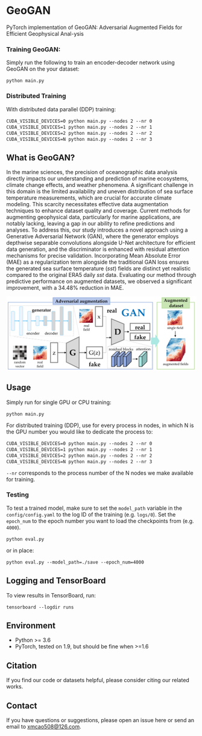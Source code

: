 # GeoGAN
PyTorch implementation of GeoGAN: Adversarial Augmented Fields for Efficient Geophysical Anal-ysis

### Training GeoGAN:
Simply run the following to train an encoder-decoder network using GeoGAN on the your dataset:
```
python main.py 
```

### Distributed Training
With distributed data parallel (DDP) training:
```
CUDA_VISIBLE_DEVICES=0 python main.py --nodes 2 --nr 0
CUDA_VISIBLE_DEVICES=1 python main.py --nodes 2 --nr 1
CUDA_VISIBLE_DEVICES=2 python main.py --nodes 2 --nr 2
CUDA_VISIBLE_DEVICES=N python main.py --nodes 2 --nr 3
```

## What is GeoGAN?
In the marine sciences, the precision of oceanographic data analysis directly impacts our understanding and prediction of marine ecosystems, climate change effects, and weather phenomena. A significant challenge in this domain is the limited availability and uneven distribution of sea surface temperature measurements, which are crucial for accurate climate modeling. This scarcity necessitates effective data augmentation techniques to enhance dataset quality and coverage. Current methods for augmenting geophysical data, particularly for marine applications, are notably lacking, leaving a gap in our ability to refine predictions and analyses. To address this, our study introduces a novel approach using a Generative Adversarial Network (GAN), where the generator employs depthwise separable convolutions alongside U-Net architecture for efficient data generation, and the discriminator is enhanced with residual attention mechanisms for precise validation. Incorporating Mean Absolute Error (MAE) as a regularization term alongside the traditional GAN loss ensures the generated sea surface temperature (*sst*) fields are distinct yet realistic compared to the original ERA5 daily *sst* data. Evaluating our method through predictive performance on augmented datasets, we observed a significant improvement, with a 34.48% reduction in MAE.

<p align="center">
  <img src="./pic/framework.jpg" width="1000"/>
</p>



## Usage
Simply run for single GPU or CPU training:
```
python main.py
```

For distributed training (DDP), use for every process in nodes, in which N is the GPU number you would like to dedicate the process to:
```
CUDA_VISIBLE_DEVICES=0 python main.py --nodes 2 --nr 0
CUDA_VISIBLE_DEVICES=1 python main.py --nodes 2 --nr 1
CUDA_VISIBLE_DEVICES=2 python main.py --nodes 2 --nr 2
CUDA_VISIBLE_DEVICES=N python main.py --nodes 2 --nr 3
```

`--nr` corresponds to the process number of the N nodes we make available for training.

### Testing
To test a trained model, make sure to set the `model_path` variable in the `config/config.yaml` to the log ID of the training (e.g. `logs/0`).
Set the `epoch_num` to the epoch number you want to load the checkpoints from (e.g. `4000`).

```
python eval.py
```

or in place:
```
python eval.py --model_path=./save --epoch_num=4000
```

## Logging and TensorBoard
To view results in TensorBoard, run:
```
tensorboard --logdir runs
```

## Environment

  - Python >= 3.6
  - PyTorch, tested on 1.9, but should be fine when >=1.6

## Citation

If you find our code or datasets helpful, please consider citing our related works.

## Contact

If you have questions or suggestions, please open an issue here or send an email to xmcao508@126.com.
